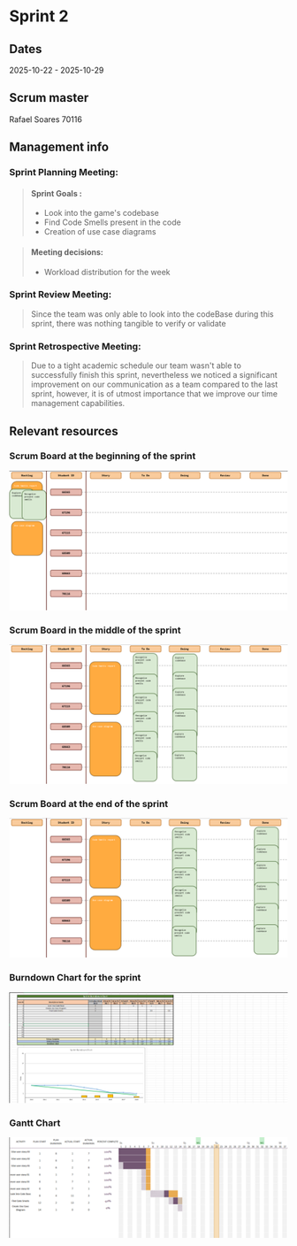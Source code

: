 # Sprint 2

## Dates

2025-10-22 - 2025-10-29

## Scrum master

Rafael Soares 70116

## Management info
### Sprint Planning Meeting: 
 >#### Sprint Goals :
> * Look into the game's codebase
> * Find Code Smells present in the code
> * Creation of use case diagrams 
  
> #### Meeting decisions:
> * Workload distribution for the week

### Sprint Review Meeting: 
> Since the team was only able to look into the codeBase during this sprint, there was nothing tangible to verify or validate
### Sprint Retrospective Meeting: 
> Due to a tight academic schedule our team wasn't able to successfully finish this sprint, nevertheless we noticed a significant improvement on our communication as a team compared to the last sprint, however, it is of utmost importance that we improve our time management capabilities.

## Relevant resources

### Scrum Board at the beginning of the sprint

![beginning of sprint](startOfSprint.png)
### Scrum Board in the middle of the sprint

![middle of sprint](middleOfSprint.png)

### Scrum Board at the end of the sprint

![end of sprint](endOfSprint.png)

### Burndown Chart for the sprint

![burndown Chart](burndownChart.png)

### Gantt Chart

![gantt chart](ganttChart.png)
